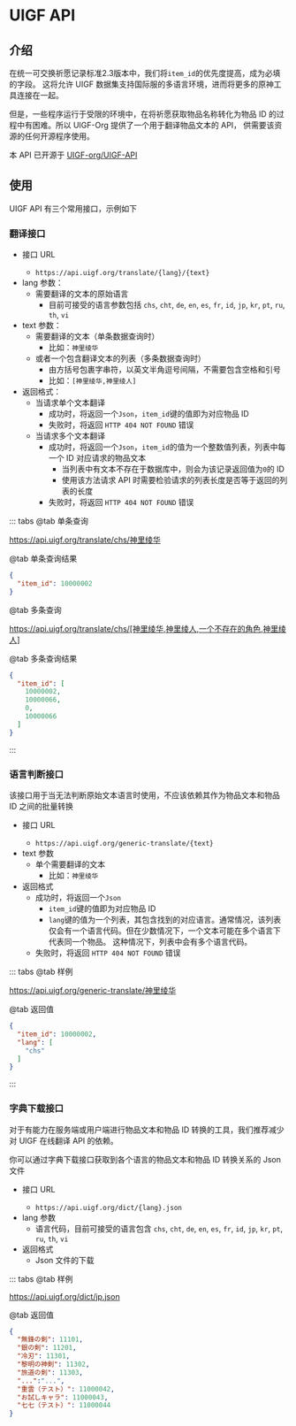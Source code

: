 # UIGF API 

## 介绍
在统一可交换祈愿记录标准2.3版本中，我们将`item_id`的优先度提高，成为必填的字段。
这将允许 UIGF 数据集支持国际服的多语言环境，进而将更多的原神工具连接在一起。

但是，一些程序运行于受限的环境中，在将祈愿获取物品名称转化为物品 ID 的过程中有困难。所以 UIGF-Org 提供了一个用于翻译物品文本的 API，
供需要该资源的任何开源程序使用。

本 API 已开源于 [UIGF-org/UIGF-API](https://github.com/UIGF-org/UIGF-API)

## 使用
UIGF API 有三个常用接口，示例如下
### 翻译接口
- 接口 URL <Badge text="GET" type="info" vertical="top" />
  - `https://api.uigf.org/translate/{lang}/{text}`
- lang 参数：
  - 需要翻译的文本的原始语言
    - 目前可接受的语言参数包括 `chs`, `cht`, `de`, `en`, `es`, `fr`, `id`, `jp`, `kr`,
    `pt`, `ru`, `th`, `vi`
- text 参数：
  - 需要翻译的文本（单条数据查询时）
    - 比如：`神里绫华`
  - 或者一个包含翻译文本的列表（多条数据查询时）
    - 由方括号包裹字串符，以英文半角逗号间隔，不需要包含空格和引号
    - 比如：`[神里绫华,神里绫人]`
- 返回格式：
  - 当请求单个文本翻译
    - 成功时，将返回一个`Json`，`item_id`键的值即为对应物品 ID
    - 失败时，将返回 `HTTP 404 NOT FOUND` 错误
  - 当请求多个文本翻译
    - 成功时，将返回一个`Json`，`item_id`的值为一个整数值列表，列表中每一个 ID 对应请求的物品文本
      - 当列表中有文本不存在于数据库中，则会为该记录返回值为`0`的 ID
      - 使用该方法请求 API 时需要检验请求的列表长度是否等于返回的列表的长度
    - 失败时，将返回 `HTTP 404 NOT FOUND` 错误
  

::: tabs
@tab 单条查询

https://api.uigf.org/translate/chs/神里绫华

@tab 单条查询结果
```json
{
  "item_id": 10000002
}
```

@tab 多条查询

https://api.uigf.org/translate/chs/[神里绫华,神里绫人,一个不存在的角色,神里绫人]

@tab 多条查询结果

```json
{
  "item_id": [
    10000002,
    10000066,
    0,
    10000066
  ]
}
```

:::

### 语言判断接口
该接口用于当无法判断原始文本语言时使用，不应该依赖其作为物品文本和物品 ID 之间的批量转换
- 接口 URL <Badge text="GET" type="info" vertical="top" />
  - `https://api.uigf.org/generic-translate/{text}`
- text 参数
  - 单个需要翻译的文本
    - 比如：`神里绫华`
- 返回格式
  - 成功时，将返回一个`Json`
    - `item_id`键的值即为对应物品 ID
    - `lang`键的值为一个列表，其包含找到的对应语言。通常情况，该列表仅会有一个语言代码。但在少数情况下，一个文本可能在多个语言下代表同一个物品。
    这种情况下，列表中会有多个语言代码。
  - 失败时，将返回 `HTTP 404 NOT FOUND` 错误

::: tabs
@tab 样例

https://api.uigf.org/generic-translate/神里绫华

@tab 返回值
```json
{
  "item_id": 10000002,
  "lang": [
    "chs"
  ]
}
```
:::

### 字典下载接口
对于有能力在服务端或用户端进行物品文本和物品 ID 转换的工具，我们推荐减少对 UIGF 在线翻译 API 的依赖。

你可以通过字典下载接口获取到各个语言的物品文本和物品 ID 转换关系的 Json 文件

- 接口 URL <Badge text="GET" type="info" vertical="top" />
  - `https://api.uigf.org/dict/{lang}.json`
- lang 参数
  - 语言代码，目前可接受的语言包含 `chs`, `cht`, `de`, `en`, `es`, `fr`, `id`, `jp`, `kr`,
    `pt`, `ru`, `th`, `vi`
- 返回格式
  - Json 文件的下载

::: tabs
@tab 样例

https://api.uigf.org/dict/jp.json

@tab 返回值
```json
{
  "無鋒の剣": 11101,
  "銀の剣": 11201,
  "冷刃": 11301,
  "黎明の神剣": 11302,
  "旅道の剣": 11303,
  "...":"...",
  "重雲（テスト）": 11000042,
  "お試しキャラ": 11000043,
  "七七（テスト）": 11000044
}
```

